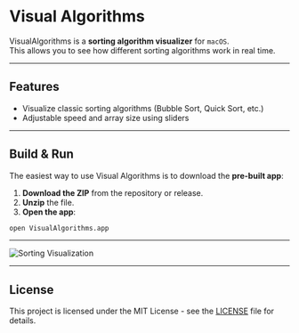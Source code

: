 # Visual Algorithms

VisualAlgorithms is a **sorting algorithm visualizer** for `macOS`.  
This allows you to see how different sorting algorithms work in real time.

---

## Features

- Visualize classic sorting algorithms (Bubble Sort, Quick Sort, etc.)
- Adjustable speed and array size using sliders

---

## Build & Run 

The easiest way to use Visual Algorithms is to download the **pre-built app**:

1. **Download the ZIP** from the repository or release.  
2. **Unzip** the file.  
3. **Open the app**:

```bash
open VisualAlgorithms.app
```

---

![Sorting Visualization](VisualAlgorithms.gif)

---

## License

This project is licensed under the MIT License - see the [LICENSE](LICENSE) file for details.
